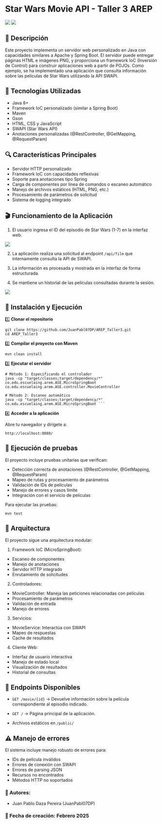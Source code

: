 # **Star Wars Movie API - Taller 3 AREP**
![](img/img.png)
![](img/img_1.png)
## 📌 Descripción

Este proyecto implementa un servidor web personalizado en Java con capacidades similares a Apache y Spring Boot. El servidor puede entregar páginas HTML e imágenes PNG, y proporciona un framework IoC (Inversión de Control) para construir aplicaciones web a partir de POJOs. Como ejemplo, se ha implementado una aplicación que consulta información sobre las películas de Star Wars utilizando la API SWAPI.

## 🚀 Tecnologías Utilizadas

- Java 8+
- Framework IoC personalizado (similar a Spring Boot)
- Maven
- Gson
- HTML, CSS y JavaScript
- SWAPI (Star Wars API)
- Anotaciones personalizadas (@RestController, @GetMapping, @RequestParam)

## 🔍 Características Principales

- Servidor HTTP personalizado
- Framework IoC con capacidades reflexivas
- Soporte para anotaciones tipo Spring
- Carga de componentes por línea de comandos o escaneo automático
- Manejo de archivos estáticos (HTML, PNG, etc.)
- Procesamiento de parámetros de solicitud
- Sistema de logging integrado

## 🎬 Funcionamiento de la Aplicación

1. El usuario ingresa el ID del episodio de Star Wars (1-7) en la interfaz web.

![](img/img_2.png)

2. La aplicación realiza una solicitud al endpoint `/api/film` que internamente consulta la API de SWAPI.

3. La información es procesada y mostrada en la interfaz de forma estructurada.

4. Se mantiene un historial de las películas consultadas durante la sesión.

![](img/img_3.png)

## 🔧 Instalación y Ejecución

1️⃣ **Clonar el repositorio**

```
git clone https://github.com/JuanPabl07DP/AREP_Taller3.git
cd AREP_Taller3
```

2️⃣ **Compilar el proyecto con Maven**

```
mvn clean install
```

3️⃣ **Ejecutar el servidor**

```
# Método 1: Especificando el controlador
java -cp "target/classes;target/dependency/*" co.edu.escuelaing.arem.ASE.MicroSpringBoot co.edu.escuelaing.arem.ASE.controller.MovieController

# Método 2: Escaneo automático
java -cp "target/classes;target/dependency/*" co.edu.escuelaing.arem.ASE.MicroSpringBoot ```
```

4️⃣ **Acceder a la aplicación**

Abre tu navegador y dirígete a:

```
http://localhost:8080/
```

## 🌟 Ejecución de pruebas

El proyecto incluye pruebas unitarias que verifican:

- Detección correcta de anotaciones (@RestController, @GetMapping, @RequestParam)
- Mapeo de rutas y procesamiento de parámetros
- Validación de IDs de películas
- Manejo de errores y casos límite
- Integración con el servicio de películas

Para ejecutar las pruebas:
```
mvn test
```

## 🔨 Arquitectura

El proyecto sigue una arquitectura modular:

1. Framework IoC (MicroSpringBoot):

- Escaneo de componentes
- Manejo de anotaciones
- Servidor HTTP integrado
- Enrutamiento de solicitudes

2. Controladores:

- MovieController: Maneja las peticiones relacionadas con películas
- Procesamiento de parámetros
- Validación de entrada
- Manejo de errores

3. Servicios:

- MovieService: Interactúa con SWAPI
- Mapeo de respuestas
- Cache de resultados

4. Cliente Web:

- Interfaz de usuario interactiva
- Manejo de estado local
- Visualización de resultados
- Historial de consultas

## 🔗 Endpoints Disponibles

-  ```GET /movie/{id}``` → Devuelve información sobre la película correspondiente al episodio indicado.

- ```GET /``` → Página principal de la aplicación.

- Archivos estáticos en ```/public/```

## ⚠️ Manejo de errores

El sistema incluye manejo robusto de errores para:

- IDs de película inválidos
- Errores de conexión con SWAPI
- Errores de parsing JSON
- Recursos no encontrados
- Métodos HTTP no soportados

### 📌 Autores:
- Juan Pablo Daza Pereira (JuanPabl07DP)

### 📅 Fecha de creación: Febrero 2025
